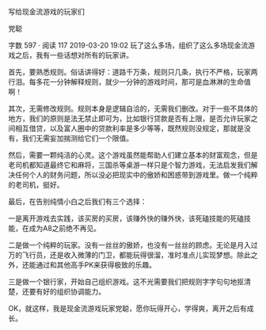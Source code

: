写给现金流游戏的玩家们

党聪

字数 597 · 阅读 117
2019-03-20 19:02
玩了这么多场，组织了这么多场现金流游戏之后，我有一些话想对所有的玩家讲。

首先，要熟悉规则。俗话讲得好：道路千万条，规则只几条，执行不严格，玩家两行泪。每多花一分钟解释规则，就少一分钟的游戏时间，那可是血淋淋的生命值啊！

其次，无需修改规则。规则本身是逻辑自洽的，无需我们删改。对于一些不具体的地方，我们的原则是法无禁止即可为，比如银行贷款是否有上限，是否允许玩家之间相互借贷，以及富人圈中的贷款利率是多少等等，既然规则没规定，那就是没有，我们无需妄加揣测给它们一个限值。

然后，需要一颗纯洁的心灵。这个游戏虽然能帮助人们建立基本的财富观念，但是老司机都知道最终它和麻将，三国杀等桌游一样只是个智力游戏，无法启发我们解决任何个人的财务问题，所以没必把现实中的傲娇和困惑带到游戏里。做一个纯粹的老司机，挺好。

最后，在告别纯情小白之后我们有三个选择：

一是离开游戏去实践，该买房的买房，该赚外快的赚外快，该死磕技能的死磕技能，在成为A8之前绝不再见。

二是做一个纯粹的玩家。没有一丝丝的傲娇，也没有一丝丝的顾虑。无论是月入过万的飞行员，还是收入微薄的门卫，都能玩得很溜，准时准点儿实现梦想。除此之外，还能通过和其他高手PK来获得极致的乐趣。

三是做一个银行家，开始自己组织游戏。这不光需要我们把规则字字句句地抠清楚，还要有好的组织协调能力。

OK，就这样，我是现金流游戏玩家党聪，愿你玩得开心，学得爽，离开之后有成长。

